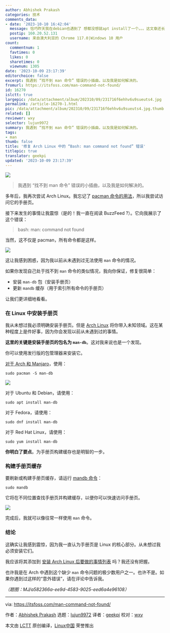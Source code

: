 ```yaml
---
author: Abhishek Prakash
categories: 技术
comments_data:
- date: '2023-10-10 16:42:04'
  message: 恰巧昨天我在debian也遇到了 想都没想就apt install了一个。。。这文章还长篇大论看来有点水。。。
  postip: 160.20.52.131
  username: 来自澳大利亚的 Chrome 117.0|Windows 10 用户
count:
  commentnum: 1
  favtimes: 0
  likes: 0
  sharetimes: 0
  viewnum: 1305
date: '2023-10-09 23:17:39'
editorchoice: false
excerpt: 我遇到 “找不到 man 命令” 错误的小插曲，以及我是如何解决的。
fromurl: https://itsfoss.com/man-command-not-found/
id: 16270
islctt: true
largepic: /data/attachment/album/202310/09/231716f6ehhv6u9sueuts4.jpg
permalink: /article-16270-1.html
pic: /data/attachment/album/202310/09/231716f6ehhv6u9sueuts4.jpg.thumb.jpg
related: []
reviewer: wxy
selector: lujun9972
summary: 我遇到 “找不到 man 命令” 错误的小插曲，以及我是如何解决的。
tags:
- man
thumb: false
title: '修复 Arch Linux 中的 “Bash: man command not found” 错误'
titlepic: true
translator: geekpi
updated: '2023-10-09 23:17:39'
---
```


![](/data/attachment/album/202310/09/231716f6ehhv6u9sueuts4.jpg)



> 
> 我遇到 “找不到 man 命令” 错误的小插曲，以及我是如何解决的。
> 
> 
> 


多年后，我再次尝试 Arch Linux。我忘记了 [pacman 命令的用法](https://itsfoss.com/pacman-command/)，所以我尝试访问它的手册页。


接下来发生的事情让我震惊（是的！我一直在阅读 BuzzFeed ?）。它向我展示了这个错误：



> 
> bash: man: command not found
> 
> 
> 


当然，这不仅是 pacman，所有命令都是这样。


![](/data/attachment/album/202310/09/231740x9oeyy99ifeafmdo.png)


这让我感到困惑，因为我以前从未遇到过无法使用 `man` 命令的情况。


如果你发现自己处于找不到 `man` 命令的类似情况，我向你保证，修复很简单：


* 安装 `man-db` 包（安装手册页）
* 更新 `mandb` 缓存（用于索引所有命令的手册页）


让我们更详细地看看。


### 在 Linux 中安装手册页


我从未想过我必须明确安装手册页。但是 [Arch Linux](https://archlinux.org/) 将你带入未知领域。这在某种程度上是件好事，因为你会发现以前从未遇到过的事情。


**这里的关键是安装手册页的包名为 `man-db`**。这对我来说也是一个发现。


你可以使用发行版的包管理器来安装它。


[对于 Arch 和 Manjaro](https://itsfoss.com/manjaro-vs-arch-linux/)，使用：



```
sudo pacman -S man-db

```

![](/data/attachment/album/202310/09/231740cw5g7v3t7l8787ow.png)


对于 Ubuntu 和 Debian，请使用：



```
sudo apt install man-db

```

对于 Fedora，请使用：



```
sudo dnf install man-db

```

对于 Red Hat Linux，请使用：



```
sudo yum install man-db

```

**你明白了要点**。为手册页构建缓存也是明智的一步。


### 构建手册页缓存


要刷新或构建手册页缓存，请运行 [mandb 命令](https://www.man7.org/linux/man-pages/man8/mandb.8.html)：



```
sudo mandb

```

它将在不同位置查找手册页并构建缓存，以便你可以快速访问手册页。


![](/data/attachment/album/202310/09/231740h1rltlx44p4tr81t.png)


完成后，我就可以像往常一样使用 `man` 命令。


### 结论


这确实让我感到震惊，因为我一直认为手册页是 Linux 的核心部分。从未想过我必须安装它们。


我应该将其添加到 [安装 Arch Linux 后要做的事情列表](https://itsfoss.com/things-to-do-after-installing-arch-linux/) 吗？我还没有把握。


也许我是在 Arch 中遇到这个缺少 `man` 命令问题的极少数用户之一。也许不是。如果你遇到过这样的“意外错误”，请在评论中告诉我。


*（题图：MJ/a582366a-ee9d-4583-9025-eed6a4e96108）*




---


via: <https://itsfoss.com/man-command-not-found/>


作者：[Abhishek Prakash](https://itsfoss.com/author/abhishek/) 选题：[lujun9972](https://github.com/lujun9972) 译者：[geekpi](https://github.com/geekpi) 校对：[wxy](https://github.com/wxy)


本文由 [LCTT](https://github.com/LCTT/TranslateProject) 原创编译，[Linux中国](https://linux.cn/) 荣誉推出